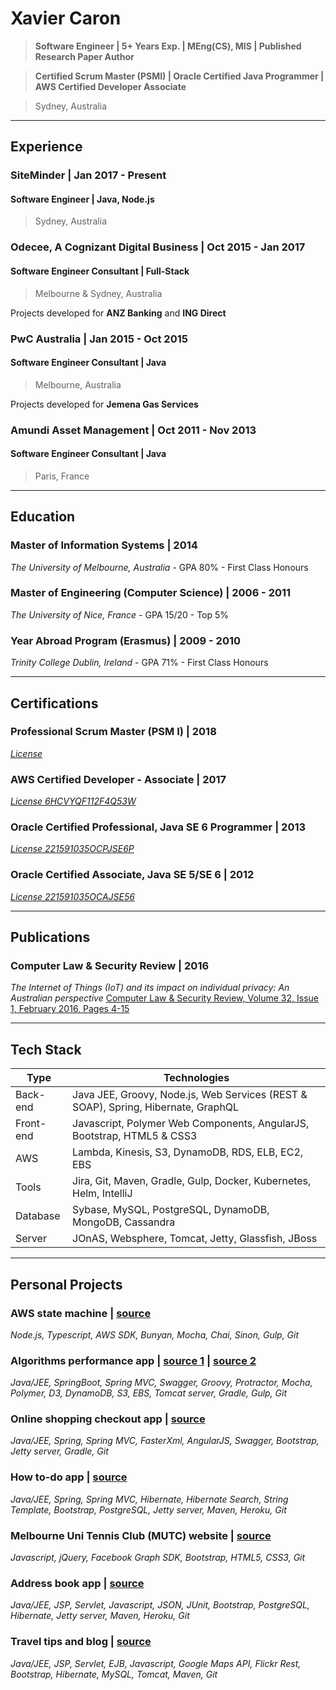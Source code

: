 # Xavier Caron
> **Software Engineer | 5+ Years Exp. | MEng(CS), MIS | Published Research Paper Author**

> **Certified Scrum Master (PSMI) | Oracle Certified Java Programmer | AWS Certified Developer Associate**

> Sydney, Australia

___

## Experience

### SiteMinder | Jan 2017 - Present
#### Software Engineer | Java, Node.js
> Sydney, Australia

### Odecee, A Cognizant Digital Business | Oct 2015 - Jan 2017
#### Software Engineer Consultant | Full-Stack
> Melbourne & Sydney, Australia

Projects developed for **ANZ Banking** and **ING Direct**

### PwC Australia | Jan 2015 - Oct 2015
#### Software Engineer Consultant | Java
> Melbourne, Australia

Projects developed for **Jemena Gas Services**

### Amundi Asset Management | Oct 2011 - Nov 2013
#### Software Engineer Consultant | Java
> Paris, France

___

## Education

### Master of Information Systems | 2014
_The University of Melbourne, Australia_ - GPA 80% - First Class Honours

### Master of Engineering (Computer Science) | 2006 - 2011
_The University of Nice, France_ - GPA 15/20 - Top 5%

### Year Abroad Program (Erasmus) | 2009 - 2010
_Trinity College Dublin, Ireland_ - GPA 71% - First Class Honours

___

## Certifications

### Professional Scrum Master (PSM I) | 2018
[_License_](https://www.scrum.org/user/321030)

### AWS Certified Developer - Associate | 2017
[_License 6HCVYQF112F4Q53W_](https://www.certmetrics.com/amazon/public/badge.aspx?i=2&t=c&d=2017-12-05&ci=AWS00357292)

### Oracle Certified Professional, Java SE 6 Programmer | 2013
[_License 221591035OCPJSE6P_](https://www.youracclaim.com/badges/f2fbd783-f4c7-4cbb-8804-96fe2cdffa61/linked_in_profile)

### Oracle Certified Associate, Java SE 5/SE 6 | 2012
[_License 221591035OCAJSE56_](https://www.youracclaim.com/badges/28f4f951-fb0f-4c0b-a151-ac6396777f99/linked_in_profile)

___

## Publications

### Computer Law & Security Review | 2016
_The Internet of Things (IoT) and its impact on individual privacy: An Australian perspective_
[Computer Law & Security Review, Volume 32, Issue 1, February 2016, Pages 4-15](https://doi.org/10.1016/j.clsr.2015.12.001)

___

## Tech Stack

| Type          | Technologies                                                                     |
| ------------- |----------------------------------------------------------------------------------|
| Back-end      | Java JEE, Groovy, Node.js, Web Services (REST & SOAP), Spring, Hibernate, GraphQL |
| Front-end     | Javascript, Polymer Web Components, AngularJS, Bootstrap, HTML5 & CSS3           |
| AWS           | Lambda, Kinesis, S3, DynamoDB, RDS, ELB, EC2, EBS                                |
| Tools         | Jira, Git, Maven, Gradle, Gulp, Docker, Kubernetes, Helm, IntelliJ               |
| Database      | Sybase, MySQL, PostgreSQL, DynamoDB, MongoDB, Cassandra                          |
| Server        | JOnAS, Websphere, Tomcat, Jetty, Glassfish, JBoss                                |

___

## Personal Projects

### AWS state machine | [source](https://github.com/reivax0z/aws-state-machine)
_Node.js, Typescript, AWS SDK, Bunyan, Mocha, Chai, Sinon, Gulp, Git_

### Algorithms performance app | [source 1](https://github.com/reivax0z/algo-impl-front) | [source 2](https://github.com/reivax0z/algo-impl-back) 
_Java/JEE, SpringBoot, Spring MVC, Swagger, Groovy, Protractor, Mocha, Polymer, D3, DynamoDB, S3, EBS, Tomcat server, Gradle, Gulp, Git_

### Online shopping checkout app | [source]( https://github.com/reivax0z/checkout-system)
_Java/JEE, Spring, Spring MVC, FasterXml, AngularJS, Swagger, Bootstrap, Jetty server, Gradle, Git_

### How to-do app | [source](https://github.com/reivax0z/howto-tech)
_Java/JEE, Spring, Spring MVC, Hibernate, Hibernate Search, String Template, Bootstrap, PostgreSQL, Jetty server, Maven, Heroku, Git_

### Melbourne Uni Tennis Club (MUTC) website | [source](https://github.com/reivax0z/mutc)
_Javascript, jQuery, Facebook Graph SDK, Bootstrap, HTML5, CSS3, Git_

### Address book app | [source](https://github.com/reivax0z/address-book)
_Java/JEE, JSP, Servlet, Javascript, JSON, JUnit, Bootstrap, PostgreSQL, Hibernate, Jetty server, Maven, Heroku, Git_

### Travel tips and blog | [source](https://github.com/reivax0z/visit-web-site)
_Java/JEE, JSP, Servlet, EJB, Javascript, Google Maps API, Flickr Rest, Bootstrap, Hibernate, MySQL, Tomcat, Maven, Git_
